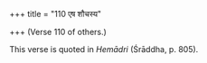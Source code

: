 +++
title = "110 एष शौचस्य"

+++
(Verse 110 of others.)

This verse is quoted in *Hemādri* (Śrāddha, p. 805).



